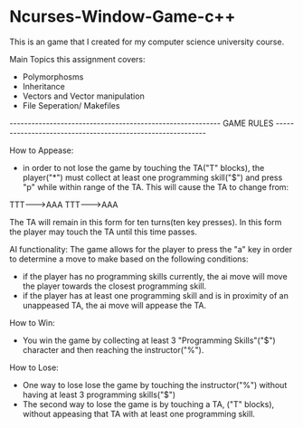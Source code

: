 # Ncurses-Window-Game-c++

This is an game that I created for my computer science university course.

Main Topics this assignment covers:
- Polymorphosms
- Inheritance
- Vectors and Vector manipulation
- File Seperation/ Makefiles

---------------------------------------------------------- GAME RULES -----------------------------------------------------------

How to Appease:
- in order to not lose the game by touching the TA("T" blocks), the player("*") must collect at least one programming skill("$") and press "p" while within range of the TA. This will cause the TA to change from:

TTT--->AAA
TTT--->AAA

The TA will remain in this form for ten turns(ten key presses). In this form the player may touch the TA until this time passes.



AI functionality:
The game allows for the player to press the "a" key in order to determine a move to make based on the following conditions:

- if the player has no programming skills currently, the ai move will move the player towards the closest programming skill.
- if the player has at least one programming skill and is in proximity of an unappeased TA, the ai move will appease the TA. 



How to Win:
- You win the game by collecting at least 3 "Programming Skills"("$") character and then reaching the instructor("%").



How to Lose:
- One way to lose lose the game by touching the instructor("%") without having at least 3 programming skills("$")
- The second way to lose the game is by touching a TA, ("T" blocks), without appeasing that TA with at least one programming skill.
